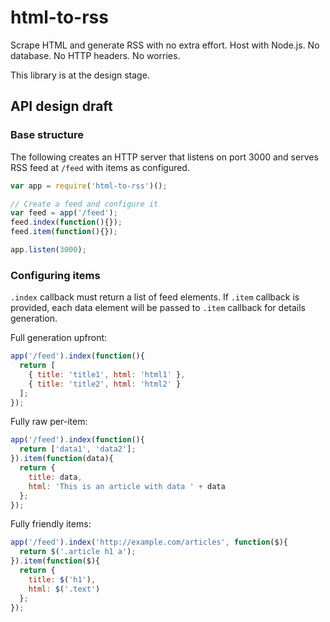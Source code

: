 html-to-rss
===========

Scrape HTML and generate RSS with no extra effort.
Host with Node.js. No database. No HTTP headers. No worries.

This library is at the design stage.

## API design draft

### Base structure
The following creates an HTTP server that listens on port 3000
and serves RSS feed at `/feed` with items as configured.

```javascript
var app = require('html-to-rss')();

// Create a feed and configure it
var feed = app('/feed');
feed.index(function(){});
feed.item(function(){});

app.listen(3000);
```

### Configuring items

`.index` callback must return a list of feed elements.
If `.item` callback is provided, each data element will be
passed to `.item` callback for details generation.

Full generation upfront:

```javascript
app('/feed').index(function(){
  return [
    { title: 'title1', html: 'html1' },
    { title: 'title2', html: 'html2' }
  ];
});
```

Fully raw per-item:

```javascript
app('/feed').index(function(){
  return ['data1', 'data2'];
}).item(function(data){
  return {
    title: data,
    html: 'This is an article with data ' + data
  };
});
```

Fully friendly items:

```javascript
app('/feed').index('http://example.com/articles', function($){
  return $('.article h1 a');
}).item(function($){
  return {
    title: $('h1'),
    html: $('.text')
  };
});
```

